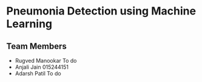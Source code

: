 # Pneumonia Detection using Machine Learning
## Team Members
- Rugved Manookar To do
- Anjali Jain     015244151
- Adarsh Patil    To do
